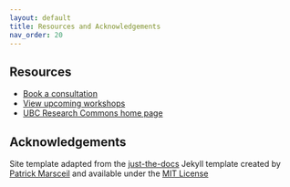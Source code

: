 ```yaml
---
layout: default
title: Resources and Acknowledgements
nav_order: 20
---
```

## Resources
- [Book a consultation](https://researchcommons.library.ubc.ca/consultation-requests/)
- [View upcoming workshops](https://researchcommons.library.ubc.ca/workshops/)
- [UBC Research Commons home page](https://researchcommons.library.ubc.ca/)


## Acknowledgements

Site template adapted from the [just-the-docs](https://github.com/pmarsceill/just-the-docs) Jekyll template created by [Patrick Marsceil](https://github.com/pmarsceill) and available under the [MIT License](http://opensource.org/licenses/MIT)

